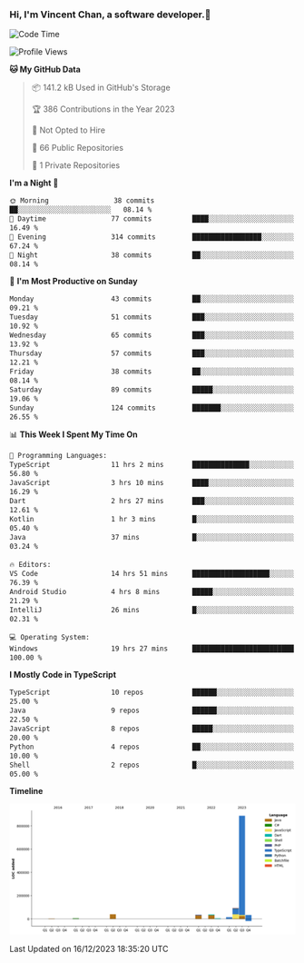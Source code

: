 ### Hi, I'm Vincent Chan, a software developer.👋

<!--
**hkvincent/hkvincent** is a ✨ _special_ ✨ repository because its `README.md` (this file) appears on your GitHub profile.

Here are some ideas to get you started:

- 🔭 I’m currently working on ...
- 🌱 I’m currently learning ...
- 👯 I’m looking to collaborate on ...
- 🤔 I’m looking for help with ...
- 💬 Ask me about ...
- 📫 How to reach me: ...
- 😄 Pronouns: ...
- ⚡ Fun fact: ...
-->
<!--START_SECTION:waka-->
![Code Time](http://img.shields.io/badge/Code%20Time-681%20hrs%2026%20mins-blue)

![Profile Views](http://img.shields.io/badge/Profile%20Views-0-blue)

**🐱 My GitHub Data** 

> 📦 141.2 kB Used in GitHub's Storage 
 > 
> 🏆 386 Contributions in the Year 2023
 > 
> 🚫 Not Opted to Hire
 > 
> 📜 66 Public Repositories 
 > 
> 🔑 1 Private Repositories 
 > 
**I'm a Night 🦉** 

```text
🌞 Morning                38 commits          ██░░░░░░░░░░░░░░░░░░░░░░░   08.14 % 
🌆 Daytime                77 commits          ████░░░░░░░░░░░░░░░░░░░░░   16.49 % 
🌃 Evening                314 commits         █████████████████░░░░░░░░   67.24 % 
🌙 Night                  38 commits          ██░░░░░░░░░░░░░░░░░░░░░░░   08.14 % 
```
📅 **I'm Most Productive on Sunday** 

```text
Monday                   43 commits          ██░░░░░░░░░░░░░░░░░░░░░░░   09.21 % 
Tuesday                  51 commits          ███░░░░░░░░░░░░░░░░░░░░░░   10.92 % 
Wednesday                65 commits          ███░░░░░░░░░░░░░░░░░░░░░░   13.92 % 
Thursday                 57 commits          ███░░░░░░░░░░░░░░░░░░░░░░   12.21 % 
Friday                   38 commits          ██░░░░░░░░░░░░░░░░░░░░░░░   08.14 % 
Saturday                 89 commits          █████░░░░░░░░░░░░░░░░░░░░   19.06 % 
Sunday                   124 commits         ███████░░░░░░░░░░░░░░░░░░   26.55 % 
```


📊 **This Week I Spent My Time On** 

```text
💬 Programming Languages: 
TypeScript               11 hrs 2 mins       ██████████████░░░░░░░░░░░   56.80 % 
JavaScript               3 hrs 10 mins       ████░░░░░░░░░░░░░░░░░░░░░   16.29 % 
Dart                     2 hrs 27 mins       ███░░░░░░░░░░░░░░░░░░░░░░   12.61 % 
Kotlin                   1 hr 3 mins         █░░░░░░░░░░░░░░░░░░░░░░░░   05.40 % 
Java                     37 mins             █░░░░░░░░░░░░░░░░░░░░░░░░   03.24 % 

🔥 Editors: 
VS Code                  14 hrs 51 mins      ███████████████████░░░░░░   76.39 % 
Android Studio           4 hrs 8 mins        █████░░░░░░░░░░░░░░░░░░░░   21.29 % 
IntelliJ                 26 mins             █░░░░░░░░░░░░░░░░░░░░░░░░   02.31 % 

💻 Operating System: 
Windows                  19 hrs 27 mins      █████████████████████████   100.00 % 
```

**I Mostly Code in TypeScript** 

```text
TypeScript               10 repos            ██████░░░░░░░░░░░░░░░░░░░   25.00 % 
Java                     9 repos             ██████░░░░░░░░░░░░░░░░░░░   22.50 % 
JavaScript               8 repos             █████░░░░░░░░░░░░░░░░░░░░   20.00 % 
Python                   4 repos             ██░░░░░░░░░░░░░░░░░░░░░░░   10.00 % 
Shell                    2 repos             █░░░░░░░░░░░░░░░░░░░░░░░░   05.00 % 
```



**Timeline**

![Lines of Code chart](https://raw.githubusercontent.com/hkvincent/hkvincent/main/assets/bar_graph.png)


 Last Updated on 16/12/2023 18:35:20 UTC
<!--END_SECTION:waka-->
